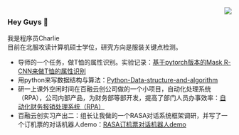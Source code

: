 <img align="right" src="https://github-readme-stats.vercel.app/api?username=Charlie-crl&show_icons=true&icon_color=CE1D2D&text_color=718096&bg_color=ffffff&hide_title=true" />

### Hey Guys 👋

我是程序员Charlie  
目前在北服攻读计算机硕士学位，研究方向是服装关键点检测。  

* 导师的一个任务，做T恤的属性识别。实验记录：[基于pytorch版本的Mask R-CNN来做T恤的属性识别](https://github.com/Charlie-crl/T-shirt-Attribute-Recognition-Based-on-Mask-R-CNN)
* 用python来写数据结构与算法：[Python-Data-structure-and-algorithm](https://github.com/Charlie-crl/Python-Data-structure-and-algorithm)
* 研一上课外空闲时间在百融云创公司做的一个小项目，自动化处理系统（RPA），公司内部产品，为财务部等部开发，提高了部门人员办事效率：[自动化财务报销处理系统（RPA）](https://github.com/Charlie-crl/Automated-Processing-System-RPA-Using-Selenium)
* 百融云创实习产出二：组长让我做的一个RASA对话系统框架调研，并写了一个订机票的对话机器人demo：[RASA订机票对话机器人demo](https://github.com/Charlie-crl/task-chatbot-sample-using-RASA)
